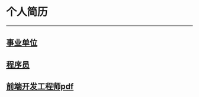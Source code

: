 # 个人简历

------

## [事业单位](./others/political.html)
## [程序员](./program/fe-program.md)
## [前端开发工程师pdf](./program/乔布简历_黄会杰_前端开发工程师.pdf)